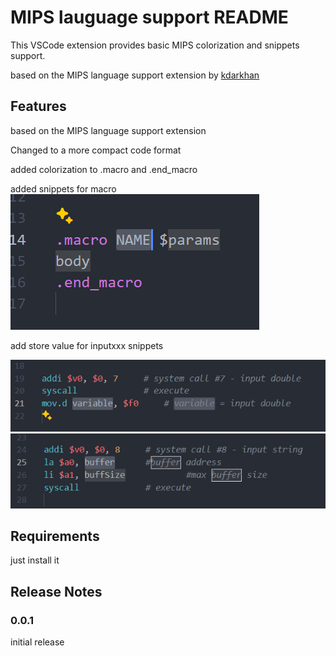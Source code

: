 # MIPS lauguage support README

This VSCode extension provides basic MIPS colorization and snippets support.

based on the MIPS language support extension by [kdarkhan](https://github.com/kdarkhan/vscode-mips-support/blob/master/)

## Features

based on the MIPS language support extension

Changed to a more compact code format

added colorization to .macro and .end_macro

added snippets for macro
![macro](./image/macro.png)

add store value for inputxxx snippets

![inputDouble](./image/inputDouble.png)
![inputString](./image/inputString.png)


## Requirements

just install it

## Release Notes

### 0.0.1

initial release
